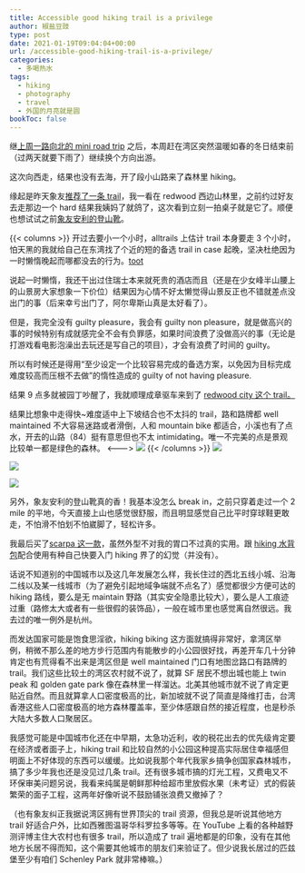 ```yaml
---
title: Accessible good hiking trail is a privilege
author: 椒盐豆豉
type: post
date: 2021-01-19T09:04:04+00:00
url: /accessible-good-hiking-trail-is-a-privilege/
categories:
  - 多喝热水
tags:
  - hiking
  - photography
  - travel
  - 外国的月亮就是圆
bookToc: false
---
```

继[上周一路向北的 mini road trip](../2021-first-mini-road-trip/) 之后，本周赶在湾区突然温暖如春的冬日结束前（过两天就要下雨了）继续换个方向出游。

这次向西走，结果也没有去海，开了段小山路来了森林里 hiking。

缘起是昨天象友[推荐了一条 trail](https://www.alltrails.com/trail/us/california/el-corte-de-madera-creek-resolution-trail--2)，我一看在 redwood 西边山林里，之前约过好友去走那边一个 hard 结果我姨妈了就鸽了，这次看到立刻一拍桌子就是它了。顺便也想试试之前[象友安利的登山靴](https://amzn.to/3bS7vFK)。

{{< columns >}}
开过去要小一个小时，alltrails 上估计 trail 本身要走 3 个小时，怕天黑的我就给自己在东湾找了个近的短的备选 trail in case 起晚，坚决杜绝因为一时懒惰晚起而哪都没去的行为。[toot](https://douchi.space/web/@mtfront/105575906495084116)

说起一时懒惰，我还干出过住瑞士本来就死贵的酒店而且（还是在少女峰半山腰上的山景房大家想象一下价位）结果因为心情不好太懒觉得山景反正也不错就差点没出门的事（后来幸亏出门了，阿尔卑斯山真是太好看了）。


但是，我完全没有 guilty pleasure，我会有 guilty non pleasure，就是做高兴的事的时候特别有成就感完全不会有负罪感，如果时间浪费了没做高兴的事（无论是打游戏看电影泡澡出去玩还是写自己的项目），才会有浪费了时间的 guilty。

所以有时候还是得用“至少设定一个比较容易完成的备选方案，以免因为目标完成难度较高而压根不去做”的惰性造成的 guilty of not having pleasure.

结果 9 点多就被园丁吵醒了，我就顺理成章驱车来到了 [redwood city 这个 trail。](https://www.alltrails.com/trail/us/california/el-corte-de-madera-creek-resolution-trail--2)

结果比想象中走得快~难度适中上下坡结合也不太抖的 trail，路和路牌都 well maintained 不大容易迷路或者滑倒，人和 mountain bike 都适合，小溪也有了点水，开去的山路（84）挺有意思但也不太 intimidating。唯一不完美的点是景观比较单一都是绿色的森林。
<--->
![](https://douchi.sfo3.digitaloceanspaces.com/blog-scw/2021/01/Screenshot_20210118-143250-473x1024.png)
{{< /columns >}}
![](https://douchi.sfo3.digitaloceanspaces.com/blog-scw/2021/01/PXL_20210118_203306251-01-768x1024.jpeg)

![](https://douchi.sfo3.digitaloceanspaces.com/blog-scw/2021/01/PXL_20210118_202907673-01-1024x768.jpeg)

![](https://douchi.sfo3.digitaloceanspaces.com/blog-scw/2021/01/PXL_20210118_201024612-01-1024x768.jpeg)

另外，象友安利的登山靴真的香！我基本没怎么 break in，之前只穿着走过一个 2 mile 的平地，今天直接上山也感觉很舒服，而且明显感觉自己比平时穿球鞋更敢走，不怕滑不怕划不怕崴脚了，轻松许多。

我最后买了[scarpa 这一款](https://amzn.to/2LniFaO)，虽然外型不对我的胃口不过真的实用。跟 [hiking 水背包](https://amzn.to/3btK05H)配合使用有种自己快要入门 hiking 界了的幻觉（并没有）。

话说不知道别的中国城市以及这几年发展怎么样，我长住过的西北五线小城、沿海二线以及某一线城市（为了避免引起地域争端就不点名了）感觉都很少方便可达的 hiking 路线，要么是无 maintain 野路（其实安全隐患比较大），要么是人工痕迹过重（路修太大或者有一些很假的装饰品），一般在城市里也感觉离自然很远。我去过的唯一例外是杭州。

而发达国家可能是饱食思淫欲，hiking biking 这方面就搞得非常好，拿湾区举例，稍微不那么差的地方步行范围内有能散步的小公园很好找，再差开车几十分钟肯定也有荒得看不出来是湾区但是 well maintained 门口有地图岔路口有路牌的 trail。我们这些比较土的湾区农村就不说了，就算 SF 居民不想出城也能上 twin peak 和 golden gate park 像在森林里一样溜达。北美其他城市就不说了肯定更贴近自然。而且就算拿人口密度极高的比，新加坡就不说了简直是降维打击，台湾香港这些人口密度极高的地方森林覆盖率，至少体感跟自然的接近程度，也是秒杀大陆大多数人口聚居区。

我感觉可能是中国城市化还在中早期，太急功近利，收的税花出去的优先级肯定要在经济或者面子上，hiking trail 和比较自然的小公园这种提高实际居住幸福感但明面上不好体现的东西可以缓缓。比如说我那个年代我家乡搞争创国家森林城市，搞了多少年我也还是没见过几条 trail。还有很多城市搞的灯光工程，又费电又不环保审美问题另说，我看来纯属是朝鲜那种给超市里放假水果（未考证）式的假装繁荣的面子工程，这两年好像听说不鼓励铺张浪费又撤掉了？

（也有象友纠正我据说湾区拥有世界顶尖的 trail 资源，但我总是听说其他地方 trail 好适合户外，比如西雅图温哥华科罗拉多等等。在 YouTube 上看的各种越野测评博主住大农村也有很多 trail，所以造成了 trail 遍地都是的印象，没有在其他地方长居不得而知，这个需要其他城市的朋友们来验证了。但少说我长居过的匹兹堡至少有咱们 Schenley Park 就非常棒嘛。）

